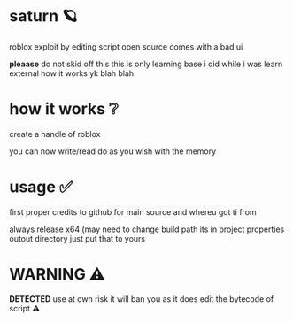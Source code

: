 # saturn 🪐

roblox exploit by editing script open source comes with a bad ui

**pleaase** do not skid off this this is only learning base i did while i was learn external how it works yk blah blah

# how it works ❔

create a handle of roblox

you can now write/read do as you wish with the memory

# usage ✅

first proper credits to github for main source and whereu got ti from

always release x64 (may need to change build path its in project properties outout directory just put that to yours

# WARNING ⚠

**DETECTED** use at own risk it will ban you as it does edit the bytecode of script ⚠
